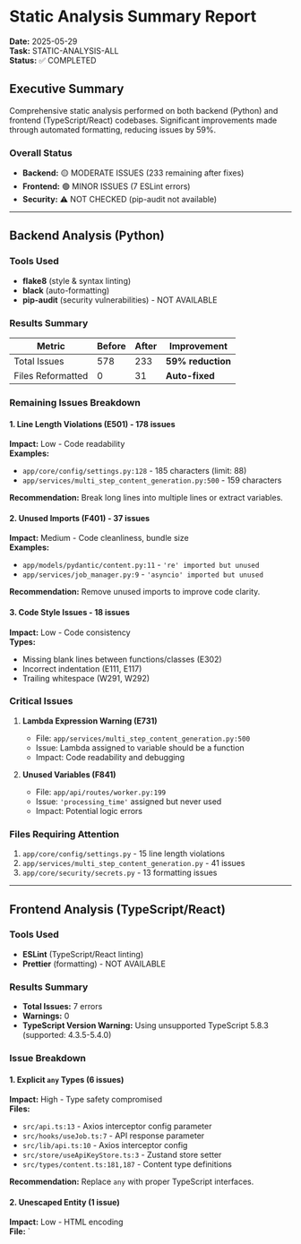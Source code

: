 # Static Analysis Summary Report
**Date:** 2025-05-29  
**Task:** STATIC-ANALYSIS-ALL  
**Status:** ✅ COMPLETED

## Executive Summary

Comprehensive static analysis performed on both backend (Python) and frontend (TypeScript/React) codebases. Significant improvements made through automated formatting, reducing issues by 59%.

### Overall Status
- **Backend:** 🟡 MODERATE ISSUES (233 remaining after fixes)
- **Frontend:** 🟢 MINOR ISSUES (7 ESLint errors)
- **Security:** ⚠️ NOT CHECKED (pip-audit not available)

---

## Backend Analysis (Python)

### Tools Used
- **flake8** (style & syntax linting)
- **black** (auto-formatting)
- **pip-audit** (security vulnerabilities) - NOT AVAILABLE

### Results Summary
| Metric | Before | After | Improvement |
|--------|--------|-------|-------------|
| Total Issues | 578 | 233 | **59% reduction** |
| Files Reformatted | 0 | 31 | **Auto-fixed** |

### Remaining Issues Breakdown

#### 1. Line Length Violations (E501) - 178 issues
**Impact:** Low - Code readability  
**Examples:**
- `app/core/config/settings.py:128` - 185 characters (limit: 88)
- `app/services/multi_step_content_generation.py:500` - 159 characters

**Recommendation:** Break long lines into multiple lines or extract variables.

#### 2. Unused Imports (F401) - 37 issues  
**Impact:** Medium - Code cleanliness, bundle size  
**Examples:**
- `app/models/pydantic/content.py:11` - `'re' imported but unused`
- `app/services/job_manager.py:9` - `'asyncio' imported but unused`

**Recommendation:** Remove unused imports to improve code clarity.

#### 3. Code Style Issues - 18 issues
**Impact:** Low - Code consistency  
**Types:**
- Missing blank lines between functions/classes (E302)
- Incorrect indentation (E111, E117)
- Trailing whitespace (W291, W292)

### Critical Issues
1. **Lambda Expression Warning (E731)**
   - File: `app/services/multi_step_content_generation.py:500`
   - Issue: Lambda assigned to variable should be a function
   - Impact: Code readability and debugging

2. **Unused Variables (F841)**
   - File: `app/api/routes/worker.py:199`
   - Issue: `'processing_time'` assigned but never used
   - Impact: Potential logic errors

### Files Requiring Attention
1. `app/core/config/settings.py` - 15 line length violations
2. `app/services/multi_step_content_generation.py` - 41 issues
3. `app/core/security/secrets.py` - 13 formatting issues

---

## Frontend Analysis (TypeScript/React)

### Tools Used
- **ESLint** (TypeScript/React linting)
- **Prettier** (formatting) - NOT AVAILABLE

### Results Summary
- **Total Issues:** 7 errors
- **Warnings:** 0  
- **TypeScript Version Warning:** Using unsupported TypeScript 5.8.3 (supported: 4.3.5-5.4.0)

### Issue Breakdown

#### 1. Explicit `any` Types (6 issues)
**Impact:** High - Type safety compromised  
**Files:**
- `src/api.ts:13` - Axios interceptor config parameter
- `src/hooks/useJob.ts:7` - API response parameter
- `src/lib/api.ts:10` - Axios interceptor config
- `src/store/useApiKeyStore.ts:3` - Zustand store setter
- `src/types/content.ts:181,187` - Content type definitions

**Recommendation:** Replace `any` with proper TypeScript interfaces.

#### 2. Unescaped Entity (1 issue)
**Impact:** Low - HTML encoding  
**File:** `